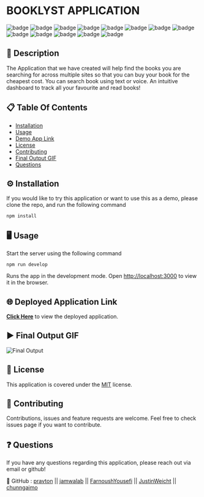 # BOOKLYST APPLICATION

![badge](https://img.shields.io/badge/licence-MIT-green) ![badge](https://img.shields.io/badge/-HTML-red) ![badge](https://img.shields.io/badge/-CSS-red) ![badge](https://img.shields.io/badge/-Javascript-red) ![badge](https://img.shields.io/badge/-Node.js-red) ![badge](https://img.shields.io/badge/-React-red) ![badge](https://img.shields.io/badge/-graphQL-red) ![badge](https://img.shields.io/badge/-apolloServerExpress-red) ![badge](https://img.shields.io/badge/-bcrypt-red) ![badge](https://img.shields.io/badge/-mongoose-red) ![badge](https://img.shields.io/badge/-jsonwebtoken-red) ![badge](https://img.shields.io/badge/-redux-red) ![badge](https://img.shields.io/badge/-bootstrap-red)

## 📜 Description 

 The Application that we have created will help find the books you are searching for across multiple sites so that you can buy your book for the cheapest cost. You can search book using text or voice. An intuitive dashboard to track all your favourite and read books!

## 📋 Table Of Contents 
- [Installation](#%EF%B8%8F-installation)
- [Usage](#%EF%B8%8F-usage) 
- [Demo App Link](#-deployed-application-link) 
- [License](#-license) 
- [Contributing](#-contributing) 
- [Final Output GIF](#%EF%B8%8F-final-output-gif) 
- [Questions](#-questions) 

## ⚙️ Installation 

If you would like to try this application or want to use this as a demo, please clone the repo, and run the following command 

``` 
npm install
``` 

## 🖥️ Usage 

Start the server using the following command
``` 
npm run develop
``` 
Runs the app in the development mode.
Open [http://localhost:3000](http://localhost:3000) to view it in the browser.

## 🌐 Deployed Application Link 

[**Click Here**](https://booklyst-project.herokuapp.com/) to view the deployed application. 

## ▶️ Final Output GIF 

![Final Output](./src/assets/images/final-output.gif "Final output of the project") 

## 📝 License 

This application is covered under the [MIT](https://choosealicense.com/licenses/mit/) license. 

## 🤝 Contributing 

Contributions, issues and feature requests are welcome. Feel free to check issues page if you want to contribute. 

## ❓ Questions 

If you have any questions regarding this application, please reach out via email or github! 

🤖 GitHub : [pravton](https://github.com/pravton) || [jamwalab](https://github.com/jamwalab) || [FarnoushYousefi](https://github.com/FarnoushYousefi) || [JustinWeicht](https://github.com/JustinWeicht) || [chunngaimo](https://github.com/chunngaimo)
